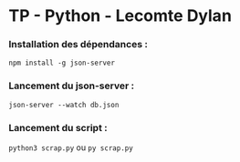# TP - Python - Lecomte Dylan

### Installation des dépendances :

`npm install -g json-server`

### Lancement du json-server :

`json-server --watch db.json`

### Lancement du script :

`python3 scrap.py` ou `py scrap.py`